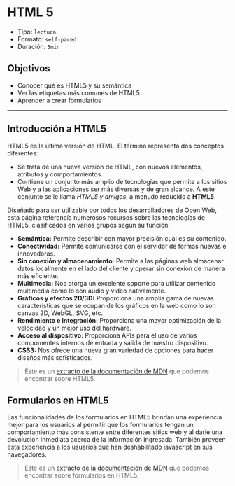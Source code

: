 # HTML 5

- Tipo: `lectura`
- Formato: `self-paced`
- Duración: `5min`

## Objetivos

- Conocer qué es HTML5 y su semántica
- Ver las etiquetas más comunes de HTML5
- Aprender a crear formularios

***

## Introducción a HTML5

HTML5 es la última versión de HTML. El término representa dos conceptos
diferentes:

- Se trata de una nueva versión de HTML, con nuevos elementos, atributos y
  comportamientos.
- Contiene un conjunto más amplio de tecnologías que permite a los sitios Web
  y a las aplicaciones ser más diversas y de gran alcance. A este conjunto se
  le llama _HTML5 y amigos_, a menudo reducido a **HTML5**.

Diseñado para ser utilizable por todos los desarrolladores de Open Web, esta
página referencía numerosos recursos sobre las tecnologías de HTML5,
clasificados en varios grupos según su función.

- **Semántica:** Permite describir con mayor precisión cual es su contenido.
- **Conectividad:** Permite comunicarse con el servidor de formas nuevas e
  innovadoras.
- **Sin conexión y almacenamiento:** Permite a las páginas web almacenar datos
  localmente en el lado del cliente y operar sin conexión de manera más eficiente.
- **Multimedia:** Nos otorga un excelente soporte para utilizar contenido
  multimedia como lo son audio y video nativamente.
- **Gráficos y efectos 2D/3D:** Proporciona una amplia gama de nuevas
  características que se ocupan de los gráficos en la web como lo son canvas
  2D, WebGL, SVG, etc.
- **Rendimiento e Integración:** Proporciona una mayor optimización de la
  velocidad y un mejor uso del hardware.
- **Acceso al dispositivo:** Proporciona APIs para el uso de varios
  compomentes internos de entrada y salida de nuestro dispositivo.
- **CSS3:** Nos ofrece una nueva gran variedad de opciones para hacer diseños
  más sofisticados.

> Este es un [extracto de la documentación de MDN](https://developer.mozilla.org/es/docs/HTML/HTML5)
que podemos encontrar sobre HTML5.

## Formularios en HTML5

Las funcionalidades de los formularios en HTML5 brindan una experiencia mejor para
los usuarios al permitir que los formularios tengan un comportamiento más consistente
entre diferentes sitios web y al darle una devolución inmediata acerca de la
información ingresada. También proveen esta experiencia a los usuarios que han
deshabilitado javascript en sus navegadores.

> Este es un [extracto de la documentación de MDN](https://developer.mozilla.org/es/docs/HTML/HTML5/Forms_in_HTML5)
que podemos encontrar sobre formularios en HTML5.
